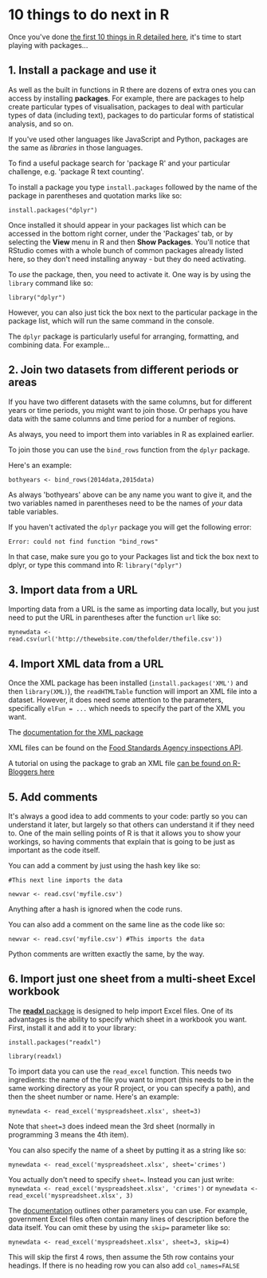 # 10 things to do next in R

Once you've done [the first 10 things in R detailed here](https://github.com/paulbradshaw/Rintro), it's time to start playing with packages...

## 1. Install a package and use it

As well as the built in functions in R there are dozens of extra ones you can access by installing **packages**. For example, there are packages to help create particular types of visualisation, packages to deal with particular types of data (including text), packages to do particular forms of statistical analysis, and so on.

If you've used other languages like JavaScript and Python, packages are the same as *libraries* in those languages.

To find a useful package search for 'package R' and your particular challenge, e.g. 'package R text counting'.

To install a package you type `install.packages` followed by the name of the package in parentheses and quotation marks like so:

`install.packages("dplyr")`

Once installed it should appear in your packages list which can be accessed in the bottom right corner, under the 'Packages' tab, or by selecting the **View** menu in R and then **Show Packages**. You'll notice that RStudio comes with a whole bunch of common packages already listed here, so they don't need installing anyway - but they do need activating.

To *use* the package, then, you need to activate it. One way is by using the `library` command like so:

`library("dplyr")`

However, you can also just tick the box next to the particular package in the package list, which will run the same command in the console.

The `dplyr` package is particularly useful for arranging, formatting, and combining data. For example...

## 2. Join two datasets from different periods or areas

If you have two different datasets with the same columns, but for different years or time periods, you might want to join those. Or perhaps you have data with the same columns and time period for a number of regions.

As always, you need to import them into variables in R as explained earlier.

To join those you can use the `bind_rows` function from the `dplyr` package.

Here's an example:

`bothyears <- bind_rows(2014data,2015data)`

As always 'bothyears' above can be any name you want to give it, and the two variables named in parentheses need to be the names of *your* data table variables.

If you haven't activated the `dplyr` package you will get the following error:

`Error: could not find function "bind_rows"`

In that case, make sure you go to your Packages list and tick the box next to dplyr, or type this command into R: `library("dplyr")`

## 3. Import data from a URL

Importing data from a URL is the same as importing data locally, but you just need to put the URL in parentheses after the function `url` like so:

`mynewdata <- read.csv(url('http://thewebsite.com/thefolder/thefile.csv'))`

## 4. Import XML data from a URL

Once the XML package has been installed (`install.packages('XML')` and then `library(XML)`), the `readHTMLTable` function will import an XML file into a dataset. However, it does need some attention to the parameters, specifically  `elFun = ...` which needs to specify the part of the XML you want.

The [documentation for the XML package](https://cran.r-project.org/web/packages/XML/XML.pdf)

XML files can be found on the [Food Standards Agency inspections API](http://ratings.food.gov.uk/open-data/en-GB).

A tutorial on using the package to grab an XML file [can be found on R-Bloggers here](https://www.r-bloggers.com/r-and-the-web-for-beginners-part-ii-xml-in-r/)

## 5. Add comments

It's always a good idea to add comments to your code: partly so you can understand it later, but largely so that others can understand it if they need to. One of the main selling points of R is that it allows you to show your workings, so having comments that explain that is going to be just as important as the code itself.

You can add a comment by just using the hash key like so:

`#This next line imports the data`

`newvar <- read.csv('myfile.csv')`

Anything after a hash is ignored when the code runs. 

You can also add a comment on the same line as the code like so:

`newvar <- read.csv('myfile.csv') #This imports the data`

Python comments are written exactly the same, by the way.

## 6. Import just one sheet from a multi-sheet Excel workbook

The [**readxl** package](https://cran.r-project.org/web/packages/readxl/readxl.pdf) is designed to help import Excel files. One of its advantages is the ability to specify which sheet in a workbook you want. First, install it and add it to your library:

`install.packages("readxl")`

`library(readxl)`

To import data you can use the `read_excel` function. This needs two ingredients: the name of the file you want to import (this needs to be in the same working directory as your R project, or you can specify a path), and then the sheet number or name. Here's an example:

`mynewdata <- read_excel('myspreadsheet.xlsx', sheet=3)`

Note that `sheet=3` does indeed mean the 3rd sheet (normally in programming 3 means the 4th item).

You can also specify the name of a sheet by putting it as a string like so:

`mynewdata <- read_excel('myspreadsheet.xlsx', sheet='crimes')`

You actually don't need to specify `sheet=`. Instead you can just write: `mynewdata <- read_excel('myspreadsheet.xlsx', 'crimes')` or `mynewdata <- read_excel('myspreadsheet.xlsx', 3)`

The [documentation](https://cran.r-project.org/web/packages/readxl/readxl.pdf) outlines other parameters you can use. For example, government Excel files often contain many lines of description before the data itself. You can omit these by using the `skip=` parameter like so:

`mynewdata <- read_excel('myspreadsheet.xlsx', sheet=3, skip=4)`

This will skip the first 4 rows, then assume the 5th row contains your headings. If there is no heading row you can also add `col_names=FALSE`
